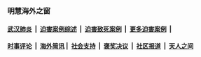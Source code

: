 
### 明慧海外之窗

####  [武汉肺炎](indexes/365.md?t=02070900) &nbsp;|&nbsp;  [迫害案例综述](indexes/328.md?t=02070900) &nbsp;|&nbsp; [迫害致死案例](indexes/277.md?t=02070900)  &nbsp;|&nbsp; [更多迫害案例](indexes/81.md?t=02070900)  &nbsp;|&nbsp; 
####  [时事评论](indexes/251.md?t=02070900) &nbsp;|&nbsp; [海外简讯](indexes/245.md?t=02070900)&nbsp;|&nbsp;  [社会支持](indexes/140.md?t=02070900) &nbsp;|&nbsp; [褒奖决议](indexes/282.md?t=02070900) &nbsp;|&nbsp; [社区报道](indexes/91.md?t=02070900)  &nbsp;|&nbsp; [天人之间](indexes/78.md?t=02070900) 


